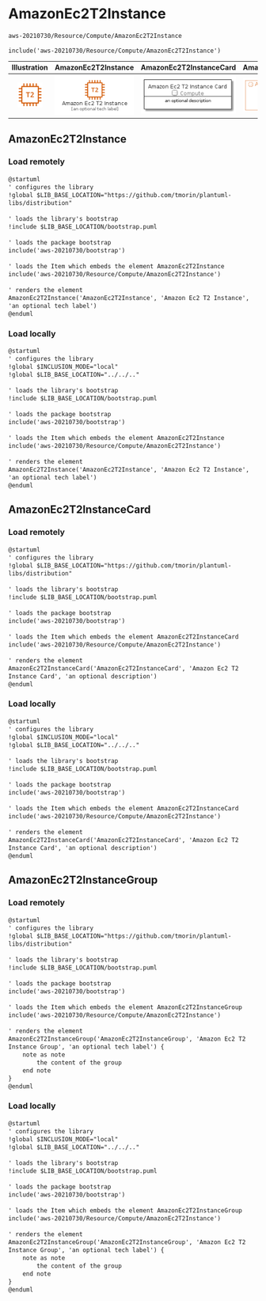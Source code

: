 # AmazonEc2T2Instance


```text
aws-20210730/Resource/Compute/AmazonEc2T2Instance
```

```text
include('aws-20210730/Resource/Compute/AmazonEc2T2Instance')
```



| Illustration | AmazonEc2T2Instance | AmazonEc2T2InstanceCard | AmazonEc2T2InstanceGroup |
| :---: | :---: | :---: | :---: |
| ![illustration for Illustration](../../../aws-20210730/Resource/Compute/AmazonEc2T2Instance.png) | ![illustration for AmazonEc2T2Instance](../../../aws-20210730/Resource/Compute/AmazonEc2T2Instance.Local.png) | ![illustration for AmazonEc2T2InstanceCard](../../../aws-20210730/Resource/Compute/AmazonEc2T2InstanceCard.Local.png) | ![illustration for AmazonEc2T2InstanceGroup](../../../aws-20210730/Resource/Compute/AmazonEc2T2InstanceGroup.Local.png) |




## AmazonEc2T2Instance

### Load remotely
```plantuml
@startuml
' configures the library
!global $LIB_BASE_LOCATION="https://github.com/tmorin/plantuml-libs/distribution"

' loads the library's bootstrap
!include $LIB_BASE_LOCATION/bootstrap.puml

' loads the package bootstrap
include('aws-20210730/bootstrap')

' loads the Item which embeds the element AmazonEc2T2Instance
include('aws-20210730/Resource/Compute/AmazonEc2T2Instance')

' renders the element
AmazonEc2T2Instance('AmazonEc2T2Instance', 'Amazon Ec2 T2 Instance', 'an optional tech label')
@enduml
```

### Load locally
```plantuml
@startuml
' configures the library
!global $INCLUSION_MODE="local"
!global $LIB_BASE_LOCATION="../../.."

' loads the library's bootstrap
!include $LIB_BASE_LOCATION/bootstrap.puml

' loads the package bootstrap
include('aws-20210730/bootstrap')

' loads the Item which embeds the element AmazonEc2T2Instance
include('aws-20210730/Resource/Compute/AmazonEc2T2Instance')

' renders the element
AmazonEc2T2Instance('AmazonEc2T2Instance', 'Amazon Ec2 T2 Instance', 'an optional tech label')
@enduml
```

## AmazonEc2T2InstanceCard

### Load remotely
```plantuml
@startuml
' configures the library
!global $LIB_BASE_LOCATION="https://github.com/tmorin/plantuml-libs/distribution"

' loads the library's bootstrap
!include $LIB_BASE_LOCATION/bootstrap.puml

' loads the package bootstrap
include('aws-20210730/bootstrap')

' loads the Item which embeds the element AmazonEc2T2InstanceCard
include('aws-20210730/Resource/Compute/AmazonEc2T2Instance')

' renders the element
AmazonEc2T2InstanceCard('AmazonEc2T2InstanceCard', 'Amazon Ec2 T2 Instance Card', 'an optional description')
@enduml
```

### Load locally
```plantuml
@startuml
' configures the library
!global $INCLUSION_MODE="local"
!global $LIB_BASE_LOCATION="../../.."

' loads the library's bootstrap
!include $LIB_BASE_LOCATION/bootstrap.puml

' loads the package bootstrap
include('aws-20210730/bootstrap')

' loads the Item which embeds the element AmazonEc2T2InstanceCard
include('aws-20210730/Resource/Compute/AmazonEc2T2Instance')

' renders the element
AmazonEc2T2InstanceCard('AmazonEc2T2InstanceCard', 'Amazon Ec2 T2 Instance Card', 'an optional description')
@enduml
```

## AmazonEc2T2InstanceGroup

### Load remotely
```plantuml
@startuml
' configures the library
!global $LIB_BASE_LOCATION="https://github.com/tmorin/plantuml-libs/distribution"

' loads the library's bootstrap
!include $LIB_BASE_LOCATION/bootstrap.puml

' loads the package bootstrap
include('aws-20210730/bootstrap')

' loads the Item which embeds the element AmazonEc2T2InstanceGroup
include('aws-20210730/Resource/Compute/AmazonEc2T2Instance')

' renders the element
AmazonEc2T2InstanceGroup('AmazonEc2T2InstanceGroup', 'Amazon Ec2 T2 Instance Group', 'an optional tech label') {
    note as note
        the content of the group
    end note
}
@enduml
```

### Load locally
```plantuml
@startuml
' configures the library
!global $INCLUSION_MODE="local"
!global $LIB_BASE_LOCATION="../../.."

' loads the library's bootstrap
!include $LIB_BASE_LOCATION/bootstrap.puml

' loads the package bootstrap
include('aws-20210730/bootstrap')

' loads the Item which embeds the element AmazonEc2T2InstanceGroup
include('aws-20210730/Resource/Compute/AmazonEc2T2Instance')

' renders the element
AmazonEc2T2InstanceGroup('AmazonEc2T2InstanceGroup', 'Amazon Ec2 T2 Instance Group', 'an optional tech label') {
    note as note
        the content of the group
    end note
}
@enduml
```

